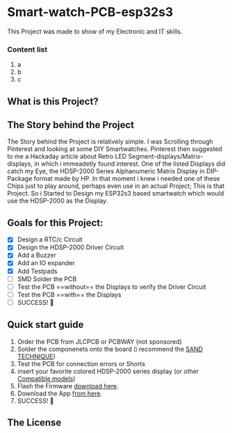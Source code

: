 # Smart-watch-PCB-esp32s3

This Project was made to show of my Electronic and IT skills.

### Content list

1. a
2. b
3. c

###

## What is this Project?

## The Story behind the Project

The Story behind the Project is relatively simple. I was Scrolling through Pinterest and looking at some DIY Smartwatches.
Pinterest then suggested to me a Hackaday article about Retro LED Segment-displays/Matrix-displays, in which i immeadetly found interest.
One of the listed Displays did catch my Eye, the HDSP-2000 Series Alphanumeric Matrix Display in DIP-Package format made by HP.
In that moment i knew i needed one of these Chips just to play around, perhaps even use in an actual Project; This is that Project.
So i Started to Design my ESP32s3 based smartwatch which would use the HDSP-2000 as the Display.

## Goals for this Project:

- [x]  Design a RTC/c Circuit
- [x]  Design the HDSP-2000 Driver Circuit
- [x]  Add a Buzzer
- [x]  Add an IO expander
- [x]  Add Testpads
- [ ]  SMD Solder the PCB
- [ ]  Test the PCB ==without== the Displays to verify the Driver Circuit
- [ ]  Test the PCB ==with== the Displays
- [ ]  SUCCESS! 🎉

## Quick start guide

1. Order the PCB from JLCPCB or PCBWAY (not sponsored)
2. Solder the componenets onto the board (i recommend the [SAND TECHNIQUE](https://youtu.be/DYrucIWig24?si=pEKrY5gaIevp7irn&t=319))
3. Test the PCB for connection errors or Shorts
4. insert your favorite colored HDSP-2000 series display (or other [Compatible models]())
5. Flash the Firmware [download here]().
6. Download the App [from here]().
7. SUCCESS! 🎉

## The License

